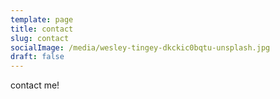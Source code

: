 ```yaml
---
template: page
title: contact
slug: contact
socialImage: /media/wesley-tingey-dkckic0bqtu-unsplash.jpg
draft: false
---
```

contact me!